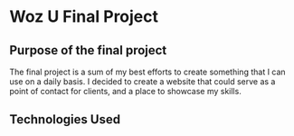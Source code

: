 # Woz U Final Project

## Purpose of the final project 

The final project is a sum of my best efforts to create something that I can use on a daily basis. I decided to create a website that could serve as a point of contact for clients, and a place to showcase my skills.

## Technologies Used
